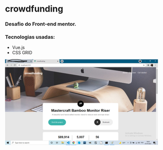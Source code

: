 # crowdfunding
### Desafio do Front-end mentor.
### Tecnologias usadas:
* Vue.js
* CSS GRID

<img src="./img/crow_desk.png">

